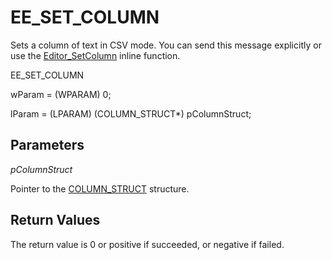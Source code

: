 # EE\_SET\_COLUMN

Sets a column of text in CSV mode. You can send this message explicitly or use the
[Editor\_SetColumn](../macro/editor_setcolumn) inline function.

EE\_SET\_COLUMN

wParam = (WPARAM) 0;

lParam = (LPARAM) (COLUMN\_STRUCT\*) pColumnStruct;

## Parameters

_pColumnStruct_

Pointer to the [COLUMN\_STRUCT](../structure/column_struct) structure.

## Return Values

The return value is 0 or positive if succeeded, or negative if failed.
